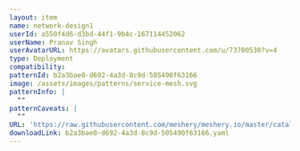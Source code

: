 ```yaml
---
layout: item
name: network-design1
userId: a550f4d6-d3bd-44f1-9b4c-167114452062
userName: Pranav Singh
userAvatarURL: https://avatars.githubusercontent.com/u/73700530?v=4
type: Deployment
compatibility: 
patternId: b2a3bae0-d692-4a3d-8c9d-505490f63166
image: /assets/images/patterns/service-mesh.svg
patternInfo: |
  ""
patternCaveats: |
  ""
URL: 'https://raw.githubusercontent.com/meshery/meshery.io/master/catalog/b2a3bae0-d692-4a3d-8c9d-505490f63166.yaml'
downloadLink: b2a3bae0-d692-4a3d-8c9d-505490f63166.yaml
---
```

